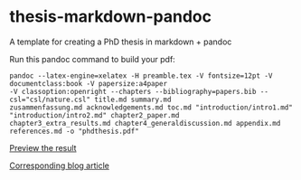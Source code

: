 thesis-markdown-pandoc
======================

A template for creating a PhD thesis in markdown + pandoc

Run this pandoc command to build your pdf:

```
pandoc --latex-engine=xelatex -H preamble.tex -V fontsize=12pt -V documentclass:book -V papersize:a4paper 
-V classoption:openright --chapters --bibliography=papers.bib --csl="csl/nature.csl" title.md summary.md
zusammenfassung.md acknowledgements.md toc.md "introduction/intro1.md" "introduction/intro2.md" chapter2_paper.md
chapter3_extra_results.md chapter4_generaldiscussion.md appendix.md references.md -o "phdthesis.pdf"

```

[Preview the result](https://www.dropbox.com/s/nl7a2n6khdg8m4p/phdthesis.pdf)


[Corresponding blog article](http://chiakaivalya.wordpress.com/2014/04/23/using-markdown-pandoc-to-write-my-biology-phd-thesis/)
